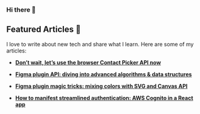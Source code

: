 ### Hi there 👋

## Featured Articles 📝
I love to write about new tech and share what I learn. Here are some of my articles:

- **[Don’t wait, let’s use the browser Contact Picker API now](https://evilmartians.com/chronicles/dont-wait-lets-use-browser-contact-picker-api-now)**

- **[Figma plugin API: diving into advanced algorithms & data structures](https://evilmartians.com/chronicles/figma-plugin-api-dive-into-advanced-algorithms-and-data-structures)**

- **[Figma plugin magic tricks: mixing colors with SVG and Canvas API](https://evilmartians.com/chronicles/figma-plugin-magic-tricks-mixing-colors-with-svg-and-canvas-api)**

- **[How to manifest streamlined authentication: AWS Cognito in a React app](https://evilmartians.com/chronicles/how-to-manifest-streamlined-authentication-aws-cognito-in-a-react-app)**

<!--
**mikhin/mikhin** is a ✨ _special_ ✨ repository because its `README.md` (this file) appears on your GitHub profile.

Here are some ideas to get you started:

- 🔭 I’m currently working on ...
- 🌱 I’m currently learning ...
- 👯 I’m looking to collaborate on ...
- 🤔 I’m looking for help with ...
- 💬 Ask me about ...
- 📫 How to reach me: ...
- 😄 Pronouns: ...
- ⚡ Fun fact: ...
-->
